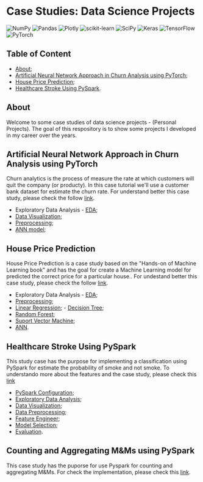 # Case Studies: Data Science Projects 
![NumPy](https://img.shields.io/badge/numpy-%23013243.svg?style=for-the-badge&logo=numpy&logoColor=white)
![Pandas](https://img.shields.io/badge/pandas-%23150458.svg?style=for-the-badge&logo=pandas&logoColor=white)
![Plotly](https://img.shields.io/badge/Plotly-%233F4F75.svg?style=for-the-badge&logo=plotly&logoColor=white)
![scikit-learn](https://img.shields.io/badge/scikit--learn-%23F7931E.svg?style=for-the-badge&logo=scikit-learn&logoColor=white)
![SciPy](https://img.shields.io/badge/SciPy-%230C55A5.svg?style=for-the-badge&logo=scipy&logoColor=%white)
![Keras](https://img.shields.io/badge/Keras-%23D00000.svg?style=for-the-badge&logo=Keras&logoColor=white)
![TensorFlow](https://img.shields.io/badge/TensorFlow-%23FF6F00.svg?style=for-the-badge&logo=TensorFlow&logoColor=white)
![PyTorch](https://img.shields.io/badge/PyTorch-%23EE4C2C.svg?style=for-the-badge&logo=PyTorch&logoColor=white)

## Table of Content

- [About](#about);
- [Artificial Neural Network Approach in Churn Analysis using PyTorch](#artificial-neural-network-approach-in-churn-analysis-using-pytorch);
- [House Price Prediction](#house-price-prediction);
- [Healthcare Stroke Using PySpark](#healthcare-stroke-using-pyspark).

## About

Welcome to some case studies of data science projects - (Personal Projects). The goal of this respository is to show some projects I developed in my career over the years.

## Artificial Neural Network Approach in Churn Analysis using PyTorch

Churn analytics is the process of measure the rate at which customers will quit the company (or producty). In this case tutorial we'll use a customer bank
dataset for estimate the churn rate. For understand better this case study, please check the follow [link](https://github.com/neemiasbsilva/case-study-data-science/tree/main/churn_analysis).

- Exploratory Data Analysis - [EDA](https://github.com/neemiasbsilva/case-study-data-science/blob/main/churn_analysis/data_analysis.ipynb);
- [Data Visualization](https://github.com/neemiasbsilva/case-study-data-science/blob/main/churn_analysis/data_analysis.ipynb);
- [Preprocessing](https://github.com/neemiasbsilva/case-study-data-science/blob/main/churn_analysis/preprocessing.ipynb);
- [ANN model](https://github.com/neemiasbsilva/case-study-data-science/blob/main/churn_analysis/ann_pytorch_model.ipynb);

## House Price Prediction

House Price Prediction is a case study based on the "Hands-on of Machine Learning book" and has the goal for create a Machine Learning model for predicted the correct price for a particular house.. For undestand better this case study, please check the follow [link](https://github.com/neemiasbsilva/case-study-data-science/tree/main/house_price_prediction).

- Exploratory Data Analysis - [EDA](https://github.com/neemiasbsilva/case-study-data-science/blob/main/house_price_prediction/end_to_end_ml_project_regression.ipynb);
- [Preprocessing](https://github.com/neemiasbsilva/case-study-data-science/blob/main/house_price_prediction/end_to_end_ml_project_regression.ipynb);
- [Linear Regression](https://github.com/neemiasbsilva/case-study-data-science/blob/main/house_price_prediction/end_to_end_ml_project_regression.ipynb); - [Decision Tree](https://github.com/neemiasbsilva/case-study-data-science/blob/main/house_price_prediction/end_to_end_ml_project_regression.ipynb); 
- [Random Forest](https://github.com/neemiasbsilva/case-study-data-science/blob/main/house_price_prediction/end_to_end_ml_project_regression.ipynb); 
- [Suport Vector Machine](https://github.com/neemiasbsilva/case-study-data-science/blob/main/house_price_prediction/end_to_end_ml_project_regression.ipynb);
- [ANN](https://github.com/neemiasbsilva/case-study-data-science/blob/main/house_price_prediction/end_to_end_ml_project_regression.ipynb).

## Healthcare Stroke Using PySpark

This study case has the purpose for implementing a classification using PySpark for estimate the probability of smoke and not smoke. To understando more about the features and the case study, please check this [link](https://github.com/neemiasbsilva/case-study-data-science/tree/main/data_analysis_using_pyspark)

- [PySpark Configuration](https://github.com/neemiasbsilva/case-study-data-science/blob/main/data_analysis_using_pyspark/data_analysis.ipynb);
- [Exploratory Data Analysis](https://github.com/neemiasbsilva/case-study-data-science/blob/main/data_analysis_using_pyspark/data_analysis.ipynb);
- [Data Visualization](https://github.com/neemiasbsilva/case-study-data-science/blob/main/data_analysis_using_pyspark/data_analysis.ipynb);
- [Data Preprocessing](https://github.com/neemiasbsilva/case-study-data-science/blob/main/data_analysis_using_pyspark/healthcare_logistic_regression_pyspark.ipynb);
- [Feature Engineer](https://github.com/neemiasbsilva/case-study-data-science/blob/main/data_analysis_using_pyspark/healthcare_logistic_regression_pyspark.ipynb);
- [Model Selection](https://github.com/neemiasbsilva/case-study-data-science/blob/main/data_analysis_using_pyspark/healthcare_logistic_regression_pyspark.ipynb);
- [Evaluation](https://github.com/neemiasbsilva/case-study-data-science/blob/main/data_analysis_using_pyspark/healthcare_logistic_regression_pyspark.ipynb).

## Counting and Aggregating M&Ms using PySpark

This case study has the puporse for use Pyspark for counting and aggregating M&Ms. For check the implementation, please check this [link](https://github.com/neemiasbsilva/case-study-data-science/tree/main/counting-and-aggregating-m%26ms-pyspark).

